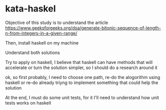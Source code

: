 # kata-haskel

Objective of this study is to understand the article 
https://www.geeksforgeeks.org/dsa/generate-bitonic-sequence-of-length-n-from-integers-in-a-given-range/

Then, install haskell on my machine

Understand both solutions

Try to apply on haskell, I believe that haskell can have methods that will accelerate or turn the solution simpler, so I should do a research around it

ok, so first probably, I need to choose one path, re-do the alogorithm using haskell or re-do already triyng to implement something that could help the solution

At the end, I must do some unit tests, for it I'll need to understand how unit tests works on haskell
